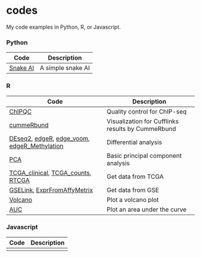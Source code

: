 # codes

My code examples in Python, R, or Javascript.

### Python

| Code | Description |
|---|---|
| [Snake AI](./Python/snake_ai) |  A simple snake AI  |

### R

| Code                                                         | Description                                       |
| ------------------------------------------------------------ | ------------------------------------------------- |
| [ChIPQC](./R/ChIPQC.R)                                       | Quality control for ChIP-seq                      |
| [cummeRbund](./R/cummeRbund.R)                               | Visualization for Cufflinks results by CummeRbund |
| [DEseq2](./R/DE_DEseq2.R), [edgeR](./R/DE_edgeR.R), [edge_voom](./R/DE_voom_edger_deseq.R), [edgeR_Methylation](./R/edge_R_with_methylation.R) | Differential analysis                             |
| [PCA](./R/PCA.R)                                             | Basic principal component analysis                |
| [TCGA_clinical](./R/TCGA_aggregate_clinical.R), [TCGA_counts](./R/TCGA_aggregate_counts.R), [RTCGA](./R/RTCGA.R) | Get data from TCGA                                |
| [GSELink](./R/getGSELink.R), [ExprFromAffyMetrix](./R/getExprFromAffyMetrix.R) | Get data from GSE                                 |
| [Volcano](./R/plotVolcano.R)                                 | Plot a volcano plot                               |
| [AUC](./R/rowAUCs.R)                                         | Plot an area under the curve                      |

### Javascript

| Code | Description |
| ---- | ----------- |
|      |             |


